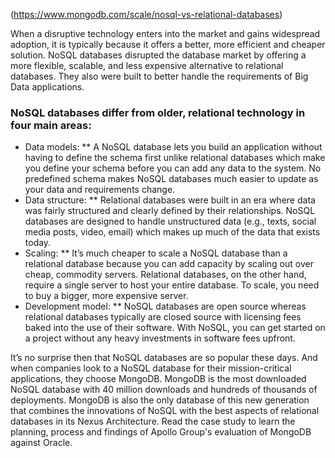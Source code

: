 (https://www.mongodb.com/scale/nosql-vs-relational-databases)  

When a disruptive technology enters into the market and gains widespread adoption, it is typically because it 
offers a better, more efficient and cheaper solution. NoSQL databases disrupted the database market by offering a 
more flexible, scalable, and less expensive alternative to relational databases. They also were built to better 
handle the requirements of Big Data applications.  


### NoSQL databases differ from older, relational technology in four main areas:  
* Data models: ** A NoSQL database lets you build an application without having to define the schema first unlike relational databases which make you define your schema before you can add any data to the system. No predefined schema makes NoSQL databases much easier to update as your data and requirements change.  
* Data structure: ** Relational databases were built in an era where data was fairly structured and clearly defined by their relationships. NoSQL databases are designed to handle unstructured data (e.g., texts, social media posts, video, email) which makes up much of the data that exists today.  
* Scaling: ** It’s much cheaper to scale a NoSQL database than a relational database because you can add capacity by scaling out over cheap, commodity servers. Relational databases, on the other hand, require a single server to host your entire database. To scale, you need to buy a bigger, more expensive server.  
* Development model: ** NoSQL databases are open source whereas relational databases typically are closed source with licensing fees baked into the use of their software. With NoSQL, you can get started on a project without any heavy investments in software fees upfront.  

It’s no surprise then that NoSQL databases are so popular these days. And when companies look to a NoSQL database for their mission-critical applications, they choose MongoDB. MongoDB is the most downloaded NoSQL database with 40 million downloads and hundreds of thousands of deployments. MongoDB is also the only database of this new generation that combines the innovations of NoSQL with the best aspects of relational databases in its Nexus Architecture. Read the case study to learn the planning, process and findings of Apollo Group's evaluation of MongoDB against Oracle.
